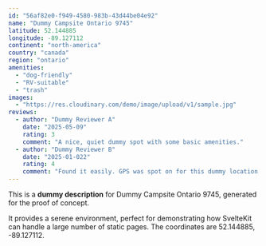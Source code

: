 ```yaml
---
id: "56af82e0-f949-4580-983b-43d44be04e92"
name: "Dummy Campsite Ontario 9745"
latitude: 52.144885
longitude: -89.127112
continent: "north-america"
country: "canada"
region: "ontario"
amenities:
  - "dog-friendly"
  - "RV-suitable"
  - "trash"
images:
  - "https://res.cloudinary.com/demo/image/upload/v1/sample.jpg"
reviews:
  - author: "Dummy Reviewer A"
    date: "2025-05-09"
    rating: 3
    comment: "A nice, quiet dummy spot with some basic amenities."
  - author: "Dummy Reviewer B"
    date: "2025-01-022"
    rating: 4
    comment: "Found it easily. GPS was spot on for this dummy location."
---
```


This is a **dummy description** for Dummy Campsite Ontario 9745, generated for the proof of concept.

It provides a serene environment, perfect for demonstrating how SvelteKit can handle a large number of static pages. The coordinates are 52.144885, -89.127112.

